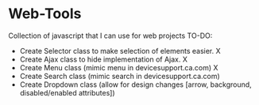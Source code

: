 Web-Tools
=========

Collection of javascript that I can use for web projects
TO-DO:
 - Create Selector class to make selection of elements easier. X
 - Create Ajax class to hide implementation of Ajax. X
 - Create Menu class (mimic menu in devicesupport.ca.com) X
 - Create Search class (mimic search in devicesupport.ca.com)
 - Create Dropdown class (allow for design changes [arrow, background, disabled/enabled attributes])
